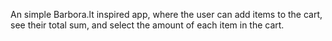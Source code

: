 An simple Barbora.lt inspired app, where the user can add items to the cart, see their total sum, and select the amount of each item in the cart.
